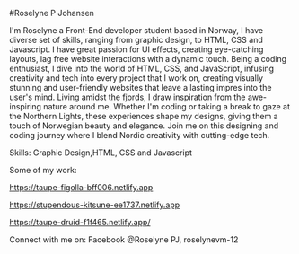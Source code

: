 #Roselyne P Johansen

I'm Roselyne a Front-End developer student based in Norway, I have diverse set of skills, ranging from graphic design, to HTML, CSS and Javascript.
I have great passion for UI effects, creating eye-catching layouts, lag free website interactions with a dynamic touch. Being a coding enthusiast, I dive into the world of HTML, CSS, and JavaScript, infusing creativity and tech into every project that I work on, creating visually stunning and user-friendly websites that leave a lasting impres into the user's mind. Living amidst the fjords, I draw inspiration from the awe-inspiring nature around me. Whether I'm coding or taking a break to gaze at the Northern Lights, these experiences shape my designs, giving them a touch of Norwegian beauty and elegance. Join me on this designing and coding journey where I blend Nordic creativity with cutting-edge tech.

Skills:
Graphic Design,HTML, CSS and Javascript

Some of my work:

https://taupe-figolla-bff006.netlify.app

https://stupendous-kitsune-ee1737.netlify.app

https://taupe-druid-f1f465.netlify.app/

Connect with me on:
Facebook @Roselyne PJ, roselynevm-12







